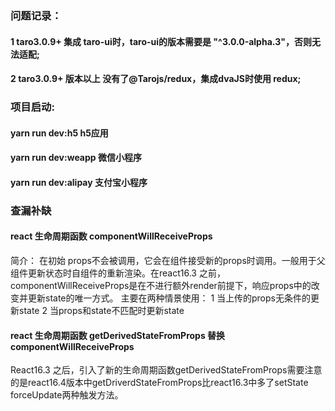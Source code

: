 ### 问题记录：
 #### 1 taro3.0.9+ 集成 taro-ui时，taro-ui的版本需要是 "^3.0.0-alpha.3"，否则无法适配;
 #### 2 taro3.0.9+ 版本以上 没有了@Tarojs/redux，集成dvaJS时使用 redux;


### 项目启动:
#### yarn run dev:h5   h5应用
#### yarn run dev:weapp   微信小程序
#### yarn run dev:alipay  支付宝小程序

### 查漏补缺
#### react 生命周期函数 componentWillReceiveProps
简介： 在初始 props不会被调用，它会在组件接受新的props时调用。一般用于父组件更新状态时自组件的重新渲染。在react16.3 之前，componentWillReceiveProps是在不进行额外render前提下，响应props中的改变并更新state的唯一方式。
主要在两种情景使用：
1 当上传的props无条件的更新state
2 当props和state不匹配时更新state
#### react 生命周期函数 getDerivedStateFromProps 替换 componentWillReceiveProps
React16.3 之后，引入了新的生命周期函数getDerivedStateFromProps需要注意的是react16.4版本中getDriverdStateFromProps比react16.3中多了setState forceUpdate两种触发方法。
